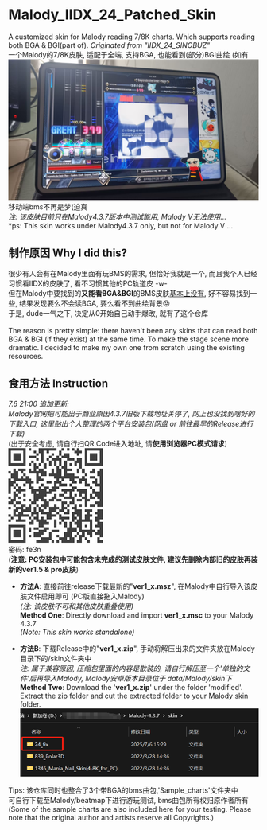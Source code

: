 # Malody_IIDX_24_Patched_Skin
A customized skin for Malody reading 7/8K charts. Which supports reading both BGA & BGI(part of). *Originated from "IIDX_24_SINOBUZ"*<br>
一个Malody的7/8K皮肤, 适配于全端, 支持BGA, 也能看到(部分)BGI曲绘 (如有
![demon.jpg](statics/demon.jpg)
移动端bms不再是梦(迫真<br>
*注: 该皮肤目前只在Malody4.3.7版本中测试能用, Malody V无法使用...*<br>
*ps: This skin works under Malody4.3.7 only, but not for Malody V ...<br>

## 制作原因 Why I did this?
很少有人会有在Malody里面有玩BMS的需求, 但恰好我就是一个, 而且我个人已经习惯看IIDX的皮肤了, 看不习惯其他的PC轨道皮 -w-<br>
但在Malody中要找到的**又能看BGA&BGI**的BMS皮肤<u>基本上没有</u>, 好不容易找到一些, 结果发现要么不会读BGA, 要么看不到曲绘背景😡<br>
于是, dude一气之下, 决定从0开始自己动手爆改, 就有了这个仓库<br><br>
The reason is pretty simple: there haven't been any skins that can read both BGA & BGI (if they exist) at the same time. To make the stage scene more dramatic. I decided to make my own one from scratch using the existing resources.<br>


## 食用方法 Instruction
*7.6 21:00 追加更新: <br>
Malody官网把可能出于商业原因4.3.7旧版下载地址关停了, 网上也没找到啥好的下载入口, 这里贴出个人整理的两个平台安装包(网盘 or 前往最早的Release进行下载)*
<br>
(出于安全考虑, 请自行扫QR Code进入地址, 请**使用浏览器PC模式请求**)<br>
![](statics/download.png)<br>
密码: fe3n<br>
(**注意: PC安装包中可能包含未完成的测试皮肤文件, 建议先删除内部旧的皮肤再装新的ver1.5 & pro皮肤**)

- **方法A**: 直接前往release下载最新的"**ver1_x.msz**", 在Malody中自行导入该皮肤文件启用即可 (PC版直接拖入Malody) <br>
*(注: 该皮肤不可和其他皮肤重叠使用)*<br>
**Method One**: Directly download and import **ver1_x.msc** to your Malody 4.3.7<br>
*(Note: This skin works standalone)*

- **方法B**: 下载Release中的"**ver1_x.zip**", 手动将解压出来的文件夹放在Malody目录下的/skin文件夹中<br>
*注: 属于兼容原因, 压缩包里面的内容是散装的, 请自行解压至一个'单独的文件'后再导入Malody, Malody安卓版本目录位于 data/Malody/skin下*<br>
**Method Two**: Download the '**ver1_x.zip**' under the folder 'modified'. Extract the zip folder and cut the extracted folder to your Malody skin folder.
![instruction](statics/instructB.png)

Tips: 该仓库同时也整合了3个带BGA的bms曲包,'Sample_charts'文件夹中<br>
可自行下载至Malody/beatmap下进行游玩测试, bms曲包所有权归原作者所有<br>
(Some of the sample charts are also included here for your testing. Please note that the original author and artists reserve all Copyrights.)

